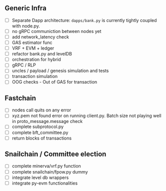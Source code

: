 ## Generic Infra

- [ ] Separate Dapp architecture: `dapps/bank.py` is currently tightly coupled with node.py. 
- [ ] no gRPC communiction between nodes yet
- [ ] add network_latency check 
- [ ] GAS estimator func
- [ ] VRF + EVM + ledger
- [ ] refactor bank.py and levelDB
- [ ] orchestration for hybrid
- [ ] gRPC / RLP
- [ ] uncles / payload / genesis simulation and tests
- [ ] transaction simulation 
- [ ] OOG checks - Out of GAS for transaction 

## Fastchain

- [ ] nodes call quits on any error
- [ ] xyz.pem not found error on running client.py. Batch size not playing well in proto_message.message check
- [ ] complete subprotocol.py
- [ ] complete bft_committee.py
- [ ] return blocks of transactions

## Snailchain / Committee election

- [ ] complete minerva/vrf.py function
- [ ] complete snailchain/fpow.py dummy
- [ ] integrate level db wrappers
- [ ] integrate py-evm functionalities
